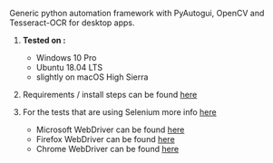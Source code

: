 Generic python automation framework with PyAutogui, OpenCV and Tesseract-OCR for desktop apps.

1. **Tested on :**
    * Windows 10 Pro
    * Ubuntu 18.04 LTS
    * slightly on macOS High Sierra 
    
2. Requirements / install steps can be found [here](../master/docs/requirements-and-setup.md)

3. For the tests that are using Selenium more info [here](https://www.seleniumhq.org/docs/03_webdriver.jsp)
    * Microsoft WebDriver can be found [here](https://developer.microsoft.com/en-us/microsoft-edge/tools/webdriver/)
    * Firefox WebDriver can be found [here](https://github.com/mozilla/geckodriver/releases)
    * Chrome WebDriver can be found [here](http://chromedriver.chromium.org/getting-started)